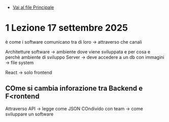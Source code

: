 - [Vai al file Principale](../../README.md)

# 1 Lezione 17 settembre 2025

è come i software comunicano tra di loro -> attraverso che canali 

Architetture software -> ambiente dove viene sviluppata e per cosa e perchè ambiente di sviluppo 
Server -> deve accedere a un db 
con immagini -> file system 

React -> solo frontend 

## COme si cambia inforazione tra Backend e F<rontend

Attraverso API -> legge come JSON 
COndivido con team -> come sviluppare un software 
